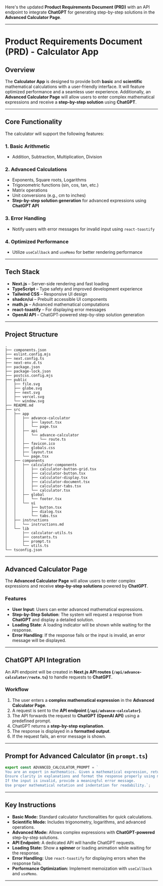 Here's the updated **Product Requirements Document (PRD)** with an API endpoint to integrate **ChatGPT** for generating step-by-step solutions in the **Advanced Calculator Page**.

---

# **Product Requirements Document (PRD) - Calculator App**

## **Overview**  
The **Calculator App** is designed to provide both **basic** and **scientific** mathematical calculations with a user-friendly interface. It will feature optimized performance and a seamless user experience. Additionally, an **Advanced Calculator Page** will allow users to enter complex mathematical expressions and receive a **step-by-step solution** using **ChatGPT**.

---

## **Core Functionality**
The calculator will support the following features:  

### **1. Basic Arithmetic**
- Addition, Subtraction, Multiplication, Division

### **2. Advanced Calculations**
- Exponents, Square roots, Logarithms
- Trigonometric functions (sin, cos, tan, etc.)
- Matrix operations
- Unit conversions (e.g., cm to inches)
- **Step-by-step solution generation** for advanced expressions using **ChatGPT API**

### **3. Error Handling**
- Notify users with error messages for invalid input using `react-toastify`

### **4. Optimized Performance**
- Utilize `useCallback` and `useMemo` for better rendering performance

---

## **Tech Stack**
- **Next.js** – Server-side rendering and fast loading
- **TypeScript** – Type safety and improved development experience
- **Tailwind CSS** – Responsive UI design
- **shadcn/ui** – Prebuilt accessible UI components
- **math.js** – Advanced mathematical computations
- **react-toastify** – For displaying error messages
- **OpenAI API** – ChatGPT-powered step-by-step solution generation

---

## **Project Structure**
```
.
├── components.json
├── eslint.config.mjs
├── next.config.ts
├── next-env.d.ts
├── package.json
├── package-lock.json
├── postcss.config.mjs
├── public
│   ├── file.svg
│   ├── globe.svg
│   ├── next.svg
│   ├── vercel.svg
│   └── window.svg
├── README.md
├── src
│   ├── app
│   │   ├── advance-calculator
│   │   │   ├── layout.tsx
│   │   │   └── page.tsx
│   │   ├── api
│   │   │   └── advance-calculator
│   │   │       └── route.ts
│   │   ├── favicon.ico
│   │   ├── globals.css
│   │   ├── layout.tsx
│   │   └── page.tsx
│   ├── components
│   │   ├── calculator-components
│   │   │   ├── calculator-button-grid.tsx
│   │   │   ├── calculator-button.tsx
│   │   │   ├── calculator-display.tsx
│   │   │   ├── calculator-document.tsx
│   │   │   ├── calculator-tabs.tsx
│   │   │   └── calculator.tsx
│   │   ├── global
│   │   │   └── footer.tsx
│   │   └── ui
│   │       ├── button.tsx
│   │       ├── dialog.tsx
│   │       └── tabs.tsx
│   ├── instructions
│   │   └── instructions.md
│   └── lib
│       ├── calculator-utils.ts
│       ├── constants.ts
│       ├── prompt.ts
│       └── utils.ts
└── tsconfig.json
```

---

## **Advanced Calculator Page**
The **Advanced Calculator Page** will allow users to enter complex expressions and receive **step-by-step solutions** powered by **ChatGPT**.

### **Features**
- **User Input**: Users can enter advanced mathematical expressions.
- **Step-by-Step Solution**: The system will request a response from **ChatGPT** and display a detailed solution.
- **Loading State**: A loading indicator will be shown while waiting for the response.
- **Error Handling**: If the response fails or the input is invalid, an error message will be displayed.

---

## **ChatGPT API Integration**
An API endpoint will be created in **Next.js API routes (`/api/advance-calculator/route.ts`)** to handle requests to **ChatGPT**.

### **Workflow**
1. The user enters a **complex mathematical expression** in the **Advanced Calculator Page**.
2. A request is sent to the **API endpoint (`/api/advance-calculator`)**.
3. The API forwards the request to **ChatGPT (OpenAI API)** using a predefined prompt.
4. ChatGPT returns a **step-by-step explanation**.
5. The response is displayed in a **formatted output**.
6. If the request fails, an error message is shown.

---

## **Prompt for Advanced Calculator (in `prompt.ts`)**
```ts
export const ADVANCED_CALCULATOR_PROMPT = `
You are an expert in mathematics. Given a mathematical expression, return a detailed step-by-step solution in a structured manner.
Ensure clarity in explanations and format the response properly using markdown.
If the input is invalid, provide a meaningful error message.
Use proper mathematical notation and indentation for readability.`;
```

---

## **Key Instructions**
- **Basic Mode:** Standard calculator functionalities for quick calculations.
- **Scientific Mode:** Includes trigonometry, logarithms, and advanced operations.
- **Advanced Mode:** Allows complex expressions with **ChatGPT-powered** step-by-step solutions.
- **API Endpoint:** A dedicated API will handle ChatGPT requests.
- **Loading State:** Show a **spinner** or loading animation while waiting for the response.
- **Error Handling:** Use `react-toastify` for displaying errors when the response fails.
- **Performance Optimization:** Implement memoization with `useCallback` and `useMemo`.

---

